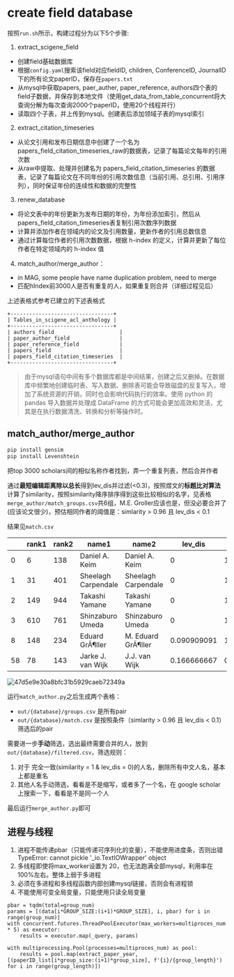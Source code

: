 
# create field database


按照`run.sh`所示，构建过程分为以下5个步骤:
1. extract_scigene_field
  - 创建field基础数据库
  - 根据`config.yaml`搜索该field对应fieldID, children, ConferenceID, JournalID下的所有论文paperID，保存在`papers.txt`
  - 从mysql中获取papers, paer_auther, paper_reference, authors四个表的field子数据，并保存到本地文件（使用get_data_from_table_concurrent将大查询分解为每次查询2000个paperID，使用20个线程并行）
  - 读取四个子表，并上传到mysql。创建表后添加领域子表的mysql索引
2. extract_citation_timeseries
  - 从论文引用和发布日期信息中创建了一个名为papers_field_citation_timeseries_raw的数据表，记录了每篇论文每年的引用次数
  - 从raw中提取、处理并创建名为 papers_field_citation_timeseries 的数据表，记录了每篇论文在不同年份的引用次数信息（当前引用、总引用、引用序列），同时保证年份的连续性和数据的完整性
3. renew_database
  - 将论文表中的年份更新为发布日期的年份，为年份添加索引，然后从papers_field_citation_timeseries表复制引用次数序列数据
  - 计算并添加作者在领域内的论文及引用数量，更新作者的引用总数信息
  - 通过计算每位作者的引用次数数据，根据 h-index 的定义，计算并更新了每位作者在特定领域内的 h-index 值
4. match_author/merge_author：
  - in MAG, some people have name duplication problem, need to merge
  - 匹配hIndex前3000人是否有重复的人，如果重复则合并（详细过程见后）


上述表格式参考已建立的下述表格式

```
+---------------------------------+
| Tables_in_scigene_acl_anthology |
+---------------------------------+
| authors_field                     |
| paper_author_field                |
| paper_reference_field             |
| papers_field                      |
| papers_field_citation_timeseries  |
+---------------------------------+
```


> 由于mysql语句中间有多个数据库都是中间结果，创建之后又删掉。在数据库中频繁地创建临时表、写入数据、删除表可能会导致磁盘的反复写入，增加了系统资源的开销，同时也会影响代码执行的效率。使用 python 的 pandas 导入数据并处理成 DataFrame 的方式可能会更加高效和灵活，尤其是在执行数据清洗、转换和分析等操作时。

## match_author/merge_author

```sh
pip install gensim
pip install Levenshtein
```

把top 3000 scholars间的相似名称作者找到，弄一个重复列表，然后合并作者

通过**最短编辑距离除以总长**得到lev_dis并过滤(<0.3)，按照煜文的**标题比对算法**计算了similarity，按照similarity降序排序得到这些比较相似的名字，见表格`merge_author/match_groups.csv`共6组，M.E. Groller应该也是，但没必要合并了(应该论文很少)，预估相同作者的阈值是：simlarity > 0.96 且 lev_dis < 0.1

结果见`match.csv`

|| rank1 | rank2 | name1 | name2               | lev_dis             | similarity  |
| ----- | ----- | ----- | ------------------- | ------------------- | ----------- | ----------- |
| 0     | 6     | 138   | Daniel A. Keim      | Daniel A. Keim      | 0           | 1           |
| 1     | 31    | 401   | Sheelagh Carpendale | Sheelagh Carpendale | 0           | 1           |
| 2     | 149   | 944   | Takashi Yamane      | Takashi Yamane      | 0           | 1           |
| 3     | 610   | 761   | Shinzaburo Umeda    | Shinzaburo Umeda    | 0           | 1           |
| 8     | 148   | 234   | Eduard GrÃ¶ller     | M. Eduard GrÃ¶ller  | 0.090909091 | 1           |
| 58    | 78    | 143   | Jarke J. van Wijk   | J.J. van Wijk       | 0.166666667 | 0.909090909 |

![47d5e9e30a8bfc31b5929caeb72349a](https://github.com/sunieee/ARC/assets/42105752/218f75fd-2220-4e52-b7a3-3e184666e750)

运行`match_author.py`之后生成两个表格：
- `out/{database}/groups.csv` 是所有pair
- `out/{database}/match.csv` 是按照条件（simlarity > 0.96 且 lev_dis < 0.1）筛选后的pair

需要进一步**手动**筛选，选出最终需要合并的人，放到`out/{database}/filtered.csv`，筛选规则：
1. 对于 完全一致(similarity = 1 & lev_dis = 0)的人名，删除所有中文人名，基本上都是重名
2. 其他人名手动筛选，看看是不是缩写，或者多了一个名，在 google scholar 上搜索一下，看看是不是同一个人

最后运行`merge_author.py`即可


## 进程与线程

1. 进程不能传递pbar（只能传递可序列化的变量），不能使用进度条，否则出错TypeError: cannot pickle '_io.TextIOWrapper' object
2. 多线程即使将max_worker设置为 20，也无法跑满全部mysql，利用率在100%左右。整体上弱于多进程
3. 必须在多进程和多线程函数内部创建mysql链接，否则会有进程锁
4. 不能使用可变全局变量，只能使用只读全局变量

```
pbar = tqdm(total=group_num)
params = [(data[i*GROUP_SIZE:(i+1)*GROUP_SIZE], i, pbar) for i in range(group_num)]
with concurrent.futures.ThreadPoolExecutor(max_workers=multiproces_num * 5) as executor:
    results = executor.map(_query, params)

with multiprocessing.Pool(processes=multiproces_num) as pool:
    results = pool.map(extract_paper_year, [(paperID_list[i*group_size:(i+1)*group_size], f'{i}/{group_length}') for i in range(group_length)])
```

